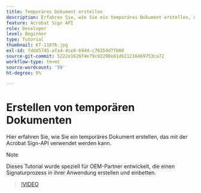 ```yaml
---
title: Temporäres Dokument erstellen
description: Erfahren Sie, wie Sie ein temporäres Dokument erstellen, das mit der Acrobat Sign API verwendet werden kann.
feature: Acrobat Sign API
role: Developer
level: Beginner
type: Tutorial
thumbnail: KT-11076.jpg
exl-id: fddd5745-afa4-4ce8-b94d-c78254d7fb00
source-git-commit: 5222e1626f4e79c02298e81d621216469753ca72
workflow-type: tm+mt
source-wordcount: '59'
ht-degree: 0%

---
```


# Erstellen von temporären Dokumenten

Hier erfahren Sie, wie Sie ein temporäres Dokument erstellen, das mit der Acrobat Sign-API verwendet werden kann.

>[!NOTE]
>
>Dieses Tutorial wurde speziell für OEM-Partner entwickelt, die einen Signaturprozess in ihrer Anwendung erstellen und einbetten.

>[!VIDEO](https://video.tv.adobe.com/v/3444779?hidetitle=true&captions=ger)
